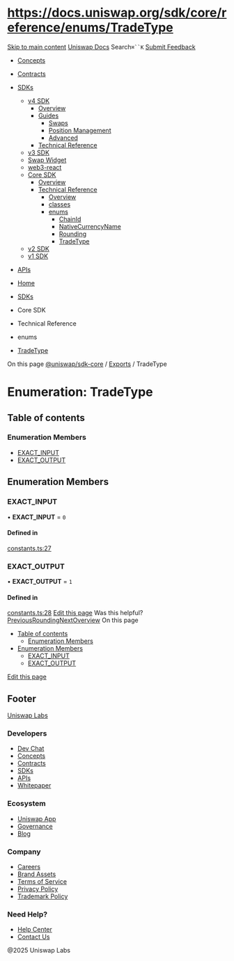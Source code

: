 # https://docs.uniswap.org/sdk/core/reference/enums/TradeType

[Skip to main content](https://docs.uniswap.org/sdk/core/reference/enums/TradeType#__docusaurus_skipToContent_fallback)
[Uniswap Docs](https://docs.uniswap.org/)
Search`⌘``K`
[Submit Feedback](https://docs.google.com/forms/d/e/1FAIpQLSdjSkZam8KiatL9XACRVxCHjDJjaPGbls77PCXDKFn4JwykXg/viewform)
  * [Concepts](https://docs.uniswap.org/concepts/overview)
  * [Contracts](https://docs.uniswap.org/contracts/v4/overview)
  * [SDKs](https://docs.uniswap.org/sdk/v4/overview)
    * [v4 SDK](https://docs.uniswap.org/sdk/core/reference/enums/TradeType)
      * [Overview](https://docs.uniswap.org/sdk/v4/overview)
      * [Guides](https://docs.uniswap.org/sdk/core/reference/enums/TradeType)
        * [Swaps](https://docs.uniswap.org/sdk/core/reference/enums/TradeType)
        * [Position Management](https://docs.uniswap.org/sdk/core/reference/enums/TradeType)
        * [Advanced](https://docs.uniswap.org/sdk/core/reference/enums/TradeType)
      * [Technical Reference](https://docs.uniswap.org/sdk/core/reference/enums/TradeType)
    * [v3 SDK](https://docs.uniswap.org/sdk/core/reference/enums/TradeType)
    * [Swap Widget](https://docs.uniswap.org/sdk/core/reference/enums/TradeType)
    * [web3-react](https://docs.uniswap.org/sdk/core/reference/enums/TradeType)
    * [Core SDK](https://docs.uniswap.org/sdk/core/reference/enums/TradeType)
      * [Overview](https://docs.uniswap.org/sdk/core/overview)
      * [Technical Reference](https://docs.uniswap.org/sdk/core/reference/enums/TradeType)
        * [Overview](https://docs.uniswap.org/sdk/core/reference/overview)
        * [classes](https://docs.uniswap.org/sdk/core/reference/enums/TradeType)
        * [enums](https://docs.uniswap.org/sdk/core/reference/enums/TradeType)
          * [ChainId](https://docs.uniswap.org/sdk/core/reference/enums/ChainId)
          * [NativeCurrencyName](https://docs.uniswap.org/sdk/core/reference/enums/NativeCurrencyName)
          * [Rounding](https://docs.uniswap.org/sdk/core/reference/enums/Rounding)
          * [TradeType](https://docs.uniswap.org/sdk/core/reference/enums/TradeType)
    * [v2 SDK](https://docs.uniswap.org/sdk/core/reference/enums/TradeType)
    * [v1 SDK](https://docs.uniswap.org/sdk/core/reference/enums/TradeType)
  * [APIs](https://docs.uniswap.org/api/subgraph/overview)


  * [Home](https://docs.uniswap.org/)
  * [SDKs](https://docs.uniswap.org/sdk/v4/overview)
  * Core SDK
  * Technical Reference
  * enums
  * [TradeType](https://docs.uniswap.org/sdk/core/reference/enums/TradeType)


On this page
[@uniswap/sdk-core](https://docs.uniswap.org/sdk/core/reference/README.md) / [Exports](https://docs.uniswap.org/sdk/core/reference/modules.md) / TradeType
# Enumeration: TradeType
## Table of contents[​](https://docs.uniswap.org/sdk/core/reference/enums/TradeType#table-of-contents "Direct link to Table of contents")
### Enumeration Members[​](https://docs.uniswap.org/sdk/core/reference/enums/TradeType#enumeration-members "Direct link to Enumeration Members")
  * [EXACT_INPUT](https://docs.uniswap.org/sdk/core/reference/enums/TradeType#exact_input)
  * [EXACT_OUTPUT](https://docs.uniswap.org/sdk/core/reference/enums/TradeType#exact_output)


## Enumeration Members[​](https://docs.uniswap.org/sdk/core/reference/enums/TradeType#enumeration-members-1 "Direct link to Enumeration Members")
### EXACT_INPUT[​](https://docs.uniswap.org/sdk/core/reference/enums/TradeType#exact_input "Direct link to EXACT_INPUT")
• **EXACT_INPUT** = `0`
#### Defined in[​](https://docs.uniswap.org/sdk/core/reference/enums/TradeType#defined-in "Direct link to Defined in")
[constants.ts:27](https://github.com/Uniswap/sdk-core/blob/9997e88/src/constants.ts#L27)
### EXACT_OUTPUT[​](https://docs.uniswap.org/sdk/core/reference/enums/TradeType#exact_output "Direct link to EXACT_OUTPUT")
• **EXACT_OUTPUT** = `1`
#### Defined in[​](https://docs.uniswap.org/sdk/core/reference/enums/TradeType#defined-in-1 "Direct link to Defined in")
[constants.ts:28](https://github.com/Uniswap/sdk-core/blob/9997e88/src/constants.ts#L28)
[Edit this page](https://github.com/uniswap/uniswap-docs/tree/main/docs/sdk/core/reference/enums/TradeType.md)
Was this helpful?
[PreviousRounding](https://docs.uniswap.org/sdk/core/reference/enums/Rounding)[NextOverview](https://docs.uniswap.org/sdk/v2/overview)
On this page
  * [Table of contents](https://docs.uniswap.org/sdk/core/reference/enums/TradeType#table-of-contents)
    * [Enumeration Members](https://docs.uniswap.org/sdk/core/reference/enums/TradeType#enumeration-members)
  * [Enumeration Members](https://docs.uniswap.org/sdk/core/reference/enums/TradeType#enumeration-members-1)
    * [EXACT_INPUT](https://docs.uniswap.org/sdk/core/reference/enums/TradeType#exact_input)
    * [EXACT_OUTPUT](https://docs.uniswap.org/sdk/core/reference/enums/TradeType#exact_output)


[Edit this page](https://github.com/uniswap/uniswap-docs/tree/main/docs/sdk/core/reference/enums/TradeType.md)
## Footer
[Uniswap Labs](https://docs.uniswap.org/)
### Developers
  * [Dev Chat](https://discord.com/invite/uniswap)
  * [Concepts](https://docs.uniswap.org/concepts/overview)
  * [Contracts](https://docs.uniswap.org/contracts/v4/overview)
  * [SDKs](https://docs.uniswap.org/sdk/v4/overview)
  * [APIs](https://docs.uniswap.org/api/subgraph/overview)
  * [Whitepaper](https://app.uniswap.org/whitepaper-v4.pdf)


### Ecosystem
  * [Uniswap App](https://app.uniswap.org/)
  * [Governance](https://www.uniswapfoundation.org/governance)
  * [Blog](https://blog.uniswap.org/)


### Company
  * [Careers](https://boards.greenhouse.io/uniswaplabs)
  * [Brand Assets](https://github.com/Uniswap/brand-assets/raw/main/Uniswap%20Brand%20Assets.zip)
  * [Terms of Service](https://support.uniswap.org/hc/en-us/articles/30935100859661-Uniswap-Labs-Terms-of-Service)
  * [Privacy Policy](https://support.uniswap.org/hc/en-us/articles/30934457771405-Uniswap-Labs-Privacy-Policy)
  * [Trademark Policy](https://support.uniswap.org/hc/en-us/articles/30934762216973-Uniswap-Labs-Trademark-Guidelines)


### Need Help?
  * [Help Center](https://support.uniswap.org/)
  * [Contact Us](https://support.uniswap.org/hc/en-us/requests/new)


@2025 Uniswap Labs
[](https://github.com/uniswap/uniswap-docs)[](https://twitter.com/Uniswap)[](https://discord.com/invite/uniswap)
